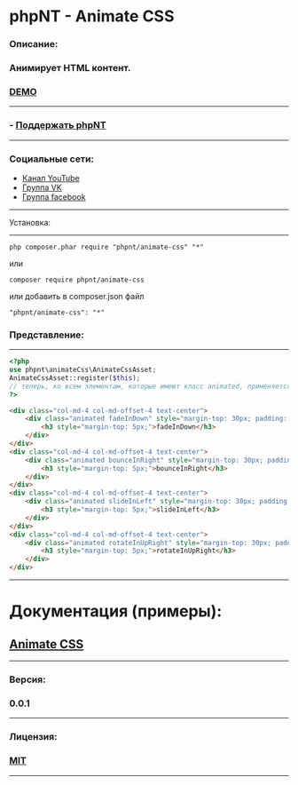 phpNT - Animate CSS
================================

### Описание:
### Анимирует HTML контент.
### [DEMO](http://phpnt.com/widget/animate-css)

------------
### - [Поддержать phpNT](http://phpnt.com/donate/index)
------------

### Социальные сети:
 - [Канал YouTube](https://www.youtube.com/c/phpnt)
 - [Группа VK](https://vk.com/phpnt)
 - [Группа facebook](https://www.facebook.com/Phpnt-595851240515413/)

------------

Установка:

------------

```
php composer.phar require "phpnt/animate-css" "*"
```
или

```
composer require phpnt/animate-css
```

или добавить в composer.json файл

```
"phpnt/animate-css": "*"
```

### Представление:
------------
```php
<?php
use phpnt\animateCss\AnimateCssAsset;
AnimateCssAsset::register($this);
// теперь, ко всем элементам, которые имеют класс animated, применяется анимация
?>
```
```html
<div class="col-md-4 col-md-offset-4 text-center">
    <div class="animated fadeInDown" style="margin-top: 30px; padding: 5px 5px 5px 5px; background-color: #00a7d0;">
        <h3 style="margin-top: 5px;">fadeInDown</h3>
    </div>
</div>
<div class="col-md-4 col-md-offset-4 text-center">
    <div class="animated bounceInRight" style="margin-top: 30px; padding: 5px; background-color: #ce8483;">
        <h3 style="margin-top: 5px;">bounceInRight</h3>
    </div>
</div>
<div class="col-md-4 col-md-offset-4 text-center">
    <div class="animated slideInLeft" style="margin-top: 30px; padding: 5px; background-color: #2AA198;">
        <h3 style="margin-top: 5px;">slideInLeft</h3>
    </div>
</div>
<div class="col-md-4 col-md-offset-4 text-center">
    <div class="animated rotateInUpRight" style="margin-top: 30px; padding: 5px; background-color: #77ee77;">
        <h3 style="margin-top: 5px;">rotateInUpRight</h3>
    </div>
</div>
```
------------
# Документация (примеры):
## [Animate CSS](https://daneden.github.io/animate.css/)
------------
### Версия:
### 0.0.1
------------
### Лицензия:
### [MIT](https://ru.wikipedia.org/wiki/%D0%9B%D0%B8%D1%86%D0%B5%D0%BD%D0%B7%D0%B8%D1%8F_MIT)
------------
